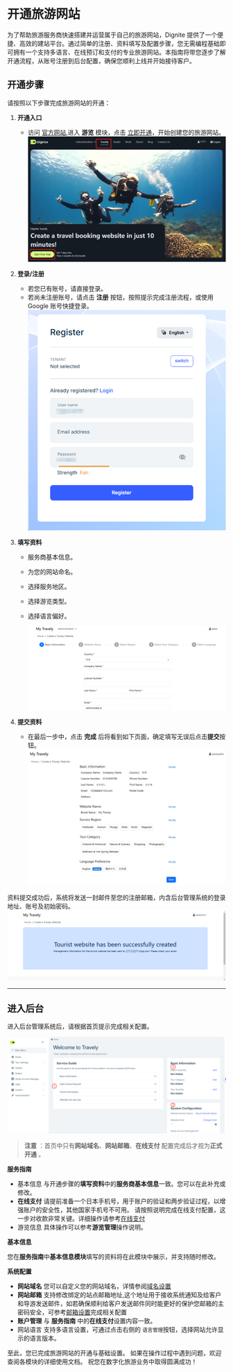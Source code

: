 # 开通旅游网站

为了帮助旅游服务商快速搭建并运营属于自己的旅游网站，Dignite 提供了一个便捷、高效的建站平台。通过简单的注册、资料填写及配置步骤，您无需编程基础即可拥有一个支持多语言、在线预订和支付的专业旅游网站。本指南将带您逐步了解开通流程，从账号注册到后台配置，确保您顺利上线并开始接待客户。

## 开通步骤

请按照以下步骤完成旅游网站的开通：

1. **开通入口**

   - 访问 [官方网站](https://dignite.com),进入 **游览** 模块，点击 [立即开通](https://dignite.com/zh-Hans/travely)，开始创建您的旅游网站。
     ![Open-Travely](images/Open-Travely.jpg)
2. **登录/注册**

   - 若您已有账号，请直接登录。
   - 若尚未注册账号，请点击 **注册** 按钮，按照提示完成注册流程，或使用 Google 账号快捷登录。
     ![Register](images/Register.jpg)
3. **填写资料**

   - 服务商基本信息。
   - 为您的网站命名。
   - 选择服务地区。
   - 选择游览类型。
   - 选择语言偏好。

     ![1748080335065](image/Create-Travely-Website/1748080335065.png)
4. **提交资料**

   - 在最后一步中，点击 **完成** 后将看到如下页面，确定填写无误后点击**提交**按钮。
     ![Finish](images/Finish.jpg)

资料提交成功后，系统将发送一封邮件至您的注册邮箱，内含后台管理系统的登录地址、账号及初始密码。
![Finish](images/Redirect-Travely.jpg)

---

## 进入后台

进入后台管理系统后，请根据首页提示完成相关配置。

![Finish](images/Server-Index.jpg)

> **注意**  ：首页中只有**网站域名**、**网站邮箱**、**在线支付** 配置完成后才视为**正式开通** 。

 **服务指南**

- 基本信息
  与开通步骤的**填写资料**中的**服务商基本信息**一致。您可以在此补充或修改。
- **在线支付**
  请提前准备一个日本手机号，用于账户的验证和两步验证过程，以增强账户的安全性，其他国家手机号不可用。
  请按照说明完成在线支付配置，这一步对收款非常关键。详细操作请参考[在线支付](Online-Payment.md)
- 游览信息
  具体操作可以参考**游览管理**操作说明。

**基本信息**

  您在**服务指南**中**基本信息模块**填写的资料将在此模块中展示，并支持随时修改。

 **系统配置**

- **网站域名**
  您可以自定义您的网站域名，详情参阅[域名设置](Domain-Settings.md)
- **网站邮箱**
  支持修改绑定的站点邮箱地址,这个地址用于接收系统通知及给客户和导游发送邮件，如若确保顺利给客户发送邮件同时能更好的保护您邮箱的主密码安全，可参考[邮箱设置](Email-Settings.md)完成相关配置
- **账户管理**
  与 **服务指南** 中的**在线支付**设置内容一致。
- 网站语言
  支持多语言设置，可通过点击右侧的 `语言管理`按钮，选择网站允许显示的语言版本。

至此，您已完成旅游网站的开通与基础设置。
如果在操作过程中遇到问题，欢迎查阅各模块的详细使用文档。
祝您在数字化旅游业务中取得圆满成功！
